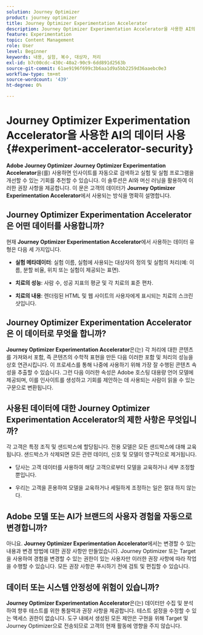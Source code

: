 ```yaml
---
solution: Journey Optimizer
product: journey optimizer
title: Journey Optimizer Experimentation Accelerator
description: Journey Optimizer Experimentation Accelerator을 사용한 AI의 데이터 사용
feature: Experimentation
topic: Content Management
role: User
level: Beginner
keywords: 내용, 실험, 복수, 대상자, 처리
exl-id: b7c00cdc-430c-40a2-90c9-6dd891d2563b
source-git-commit: 61ae9196f699c3b6aa1d9a5bb2259d36aaebc0e3
workflow-type: tm+mt
source-wordcount: '439'
ht-degree: 0%

---
```


# Journey Optimizer Experimentation Accelerator을 사용한 AI의 데이터 사용{#experiment-accelerator-security}

**Adobe Journey Optimizer Journey Optimizer Experimentation Accelerator**&#x200B;을(를) 사용하면 인사이트를 자동으로 검색하고 실험 및 실험 프로그램을 개선할 수 있는 기회를 추천할 수 있습니다. 이 솔루션은 AI와 머신 러닝을 활용하여 이러한 권장 사항을 제공합니다. 이 문은 고객의 데이터가 **Journey Optimizer Experimentation Accelerator**&#x200B;에서 사용되는 방식을 명확히 설명합니다.

## Journey Optimizer Experimentation Accelerator은 어떤 데이터를 사용합니까?

현재 **Journey Optimizer Experimentation Accelerator**&#x200B;에서 사용하는 데이터 유형은 다음 세 가지입니다.

* **실험 메타데이터**: 실험 이름, 실험에 사용되는 대상자의 정의 및 실험의 처리(예: 이름, 분할 비율, 위치 또는 실험이 제공되는 표면).

* **치료의 성능**: 사람 수, 성공 지표의 평균 및 각 치료의 표준 편차.

* **치료의 내용**: 렌더링된 HTML 및 웹 사이트의 사용자에게 표시되는 치료의 스크린샷입니다.

## Journey Optimizer Experimentation Accelerator은 이 데이터로 무엇을 합니까?

**Journey Optimizer Experimentation Accelerator**&#x200B;은(는) 각 처리에 대한 콘텐츠를 가져와서 포함, 즉 콘텐츠의 수학적 표현을 만든 다음 이러한 포함 및 처리의 성능을 상호 연관시킵니다. 이 프로세스를 통해 나중에 사용하기 위해 가장 잘 수행된 콘텐츠 속성을 추출할 수 있습니다. 그런 다음 이러한 속성은 Adobe 호스팅 대용량 언어 모델에 제공되며, 이를 인사이트를 생성하고 기회를 제안하는 데 사용되는 사람이 읽을 수 있는 구문으로 변환됩니다.

## 사용된 데이터에 대한 Journey Optimizer Experimentation Accelerator의 제한 사항은 무엇입니까?

각 고객은 특정 조직 및 샌드박스에 할당됩니다. 전용 모델은 모든 샌드박스에 대해 교육됩니다. 샌드박스가 삭제되면 모든 관련 데이터, 신호 및 모델이 영구적으로 제거됩니다.

* 당사는 고객 데이터를 사용하여 해당 고객으로부터 모델을 교육하거나 세부 조정할 뿐입니다.

* 우리는 고객을 혼용하여 모델을 교육하거나 세밀하게 조정하는 일은 절대 하지 않는다.

## Adobe 모델 또는 AI가 브랜드의 사용자 경험을 자동으로 변경합니까?

아니요. **Journey Optimizer Experimentation Accelerator**&#x200B;에서는 변경할 수 있는 내용과 변경 방법에 대한 권장 사항만 만들었습니다. Journey Optimizer 또는 Target을 사용하여 경험을 변경할 수 있는 권한이 있는 사용자만 이러한 권장 사항에 따라 작업을 수행할 수 있습니다. 모든 권장 사항은 푸시하기 전에 검토 및 편집할 수 있습니다.

## 데이터 또는 시스템 안정성에 위험이 있습니까?

**Journey Optimizer Experimentation Accelerator**&#x200B;은(는) 데이터만 수집 및 분석하여 향후 테스트를 위한 통찰력과 권장 사항을 제공합니다. 테스트 설정을 수정할 수 있는 액세스 권한이 없습니다. 도구 내에서 생성된 모든 제안은 구현을 위해 Target 및 Journey Optimizer으로 전송되므로 고객의 현재 활동에 영향을 주지 않습니다.
